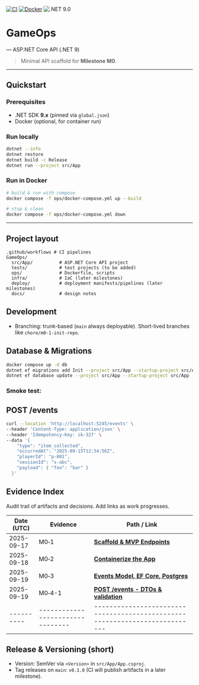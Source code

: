[![CI](https://github.com/mikosz08/fantastic-portfolio/actions/workflows/game_ops_ci.yml/badge.svg)](https://github.com/mikosz08/fantastic-portfolio/actions/workflows/game_ops_ci.yml)
[![Docker](https://github.com/mikosz08/fantastic-portfolio/actions/workflows/docker_build.yml/badge.svg)](https://github.com/mikosz08/fantastic-portfolio/actions/workflows/docker_build.yml)
![.NET 9.0](https://img.shields.io/badge/.NET-9.0-512BD4?logo=dotnet)


# GameOps
 — ASP.NET Core API (.NET 9)

> Minimal API scaffold for **Milestone M0**.


---

## Quickstart

### Prerequisites

* .NET SDK **9.x** (pinned via `global.json`)
* Docker (optional, for container run)

### Run locally

```bash
dotnet --info
dotnet restore
dotnet build -c Release
dotnet run --project src/App
```

### Run in Docker

```bash
# build & run with compose
docker compose -f ops/docker-compose.yml up --build

# stop & clean
docker compose -f ops/docker-compose.yml down
```

---

## Project layout

```
.github/workflows # CI pipelines
GameOps/
  src/App/          # ASP.NET Core API project
  tests/            # test projects (to be added)
  ops/              # Dockerfile, scripts 
  infra/            # IaC (later milestones)
  deploy/           # deployment manifests/pipelines (later milestones)
  docs/             # design notes
```

## Development

* Branching: trunk-based (`main` always deployable). Short-lived branches like `chore/m0-1-init-repo`.

## Database & Migrations
```bash
docker compose up -d db
dotnet ef migrations add Init --project src/App --startup-project src/App
dotnet ef database update --project src/App --startup-project src/App
```

### Smoke test: 

## POST /events

```bash
curl --location 'http://localhost:5245/events' \
--header 'Content-Type: application/json' \
--header 'Idempotency-Key: ik-327' \
--data '{
    "type": "item_collected",
    "occurredAt": "2025-09-15T12:34:56Z",
    "playerId": "p-001",
    "sessionId": "s-abc",
    "payload": { "foo": "bar" }
  }'
```

## Evidence Index

Audit trail of artifacts and decisions. Add links as work progresses.

| Date (UTC) | Evidence                         | Path / Link                                                                 |
| ---------- | -------------------------------- | --------------------------------------------------------------------------- |
| 2025-09-17 | M0‑1            | **[ Scaffold & MVP Endpoints ](https://github.com/mikosz08/fantastic-portfolio/pull/20)** |
| 2025-09-18 | M0‑2            | **[ Containerize the App ](https://github.com/mikosz08/fantastic-portfolio/pull/21)** |
| 2025-09-19 | M0‑3            | **[ Events Model, EF Core, Postgres ](https://github.com/mikosz08/fantastic-portfolio/pull/24)** |
| 2025-09-19 | M0‑4-1            | **[ POST /events - DTOs & validation ](https://github.com/mikosz08/fantastic-portfolio/pull/30)** |
| ---------- | -------------------------------- | --------------------------------------------------------------------------- |

## Release & Versioning (short)

* Version: SemVer via `<Version>` in `src/App/App.csproj`.
* Tag releases on `main`: `v0.1.0` (CI will publish artifacts in a later milestone).

